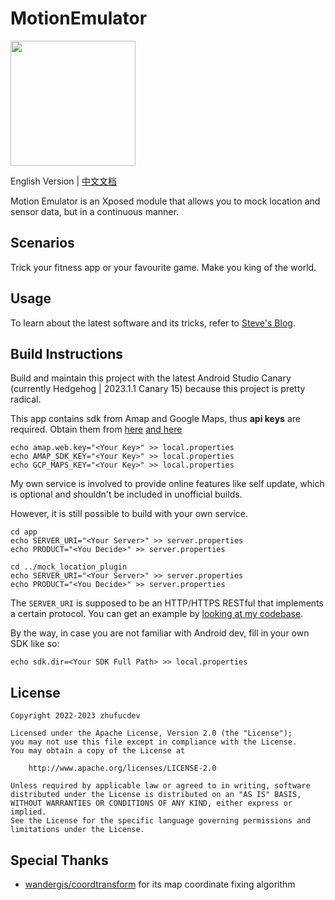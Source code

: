 # MotionEmulator
<img src="art/MotionEmulator.svg" width="200">

English Version | [中文文档](README_zh.md)

Motion Emulator is an Xposed module that allows 
you to mock location and sensor data, but in a continuous manner.


## Scenarios

Trick your fitness app or your favourite game. Make you king of the world.

## Usage

To learn about the latest software and its tricks, refer to
[Steve's Blog](https://zhufucdev.com/article/qRnydwa-LGMhGrf43tSG_).

## Build Instructions

Build and maintain this project with the latest Android Studio Canary
(currently Hedgehog | 2023.1.1 Canary 15) because this project is pretty
radical.

This app contains sdk from Amap and Google Maps, thus **api keys** are
required.
Obtain them from [here](https://console.amap.com/dev/key/app)
[and here](https://developers.google.com/maps/documentation/android-sdk/start)
```shell
echo amap.web.key="<Your Key>" >> local.properties
echo AMAP_SDK_KEY="<Your Key>" >> local.properties
echo GCP_MAPS_KEY="<Your Key>" >> local.properties
```

My own service is involved to provide online features like self update,
which is optional and shouldn't be included in unofficial builds.

However, it is still possible to build with your own service.
```shell
cd app
echo SERVER_URI="<Your Server>" >> server.properties
echo PRODUCT="<You Decide>" >> server.properties

cd ../mock_location_plugin
echo SERVER_URI="<Your Server>" >> server.properties
echo PRODUCT="<You Decide>" >> server.properties
```

The `SERVER_URI` is supposed to be an HTTP/HTTPS RESTful that implements
a certain protocol. You can get an example by 
[looking at my codebase](https://github.com/zhufucdev/api.zhufucdev).

By the way, in case you are not familiar with Android dev, fill in
your own SDK like so:
```shell
echo sdk.dir=<Your SDK Full Path> >> local.properties
```

## License

```
Copyright 2022-2023 zhufucdev

Licensed under the Apache License, Version 2.0 (the "License");
you may not use this file except in compliance with the License.
You may obtain a copy of the License at

    http://www.apache.org/licenses/LICENSE-2.0

Unless required by applicable law or agreed to in writing, software
distributed under the License is distributed on an "AS IS" BASIS,
WITHOUT WARRANTIES OR CONDITIONS OF ANY KIND, either express or implied.
See the License for the specific language governing permissions and
limitations under the License.
```

## Special Thanks

- [wandergis/coordtransform](https://github.com/wandergis/coordtransform) for its map coordinate fixing algorithm